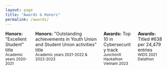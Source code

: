 ```yaml
---
layout: page
title: "Awards & Honors"
permalink: /awards/
---
```


<section class="section">
    <div class="container">
        <div class="columns is-multiline is-centered">
            <div class="column is-one-third">
                <div class="card">
                    <div class="card-content">
                        <div class="content">
                            <strong>Honors:</strong> "Excellent Student" title
                            <br>
                            <small>Academic years 2020-2021</small>
                        </div>
                    </div>
                </div>
            </div>
            <div class="column is-one-third">
                <div class="card">
                    <div class="card-content">
                        <div class="content">
                            <strong>Honors:</strong> "Outstanding achievements in Youth Union and Student Union activities" title
                            <br>
                            <small>Academic years 2021-2022 & 2022-2023</small>
                        </div>
                    </div>
                </div>
            </div>
            <div class="column is-one-third">
                <div class="card">
                    <div class="card-content">
                        <div class="content">
                            <strong>Awards:</strong> Top 10 in Cybersecurity track
                            <br>
                            <small>JunctionX Hackathon Vietnam 2023</small>
                        </div>
                    </div>
                </div>
            </div>
            <div class="column is-one-third">
                <div class="card">
                    <div class="card-content">
                        <div class="content">
                            <strong>Awards:</strong> Titled #638 per 24,479 entries
                            <br>
                            <small>WiDS 2021 Datathon</small>
                        </div>
                    </div>
                </div>
            </div>
        </div>
    </div>
</section>
